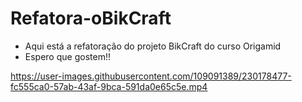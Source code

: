 # Refatora-oBikCraft
- Aqui está a refatoração do projeto BikCraft do curso Origamid
- Espero que gostem!!

https://user-images.githubusercontent.com/109091389/230178477-fc555ca0-57ab-43af-9bca-591da0e65c5e.mp4

